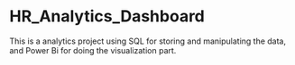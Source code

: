 # HR_Analytics_Dashboard
This is a analytics project using SQL for storing and manipulating the data, and Power Bi for doing the visualization part.
